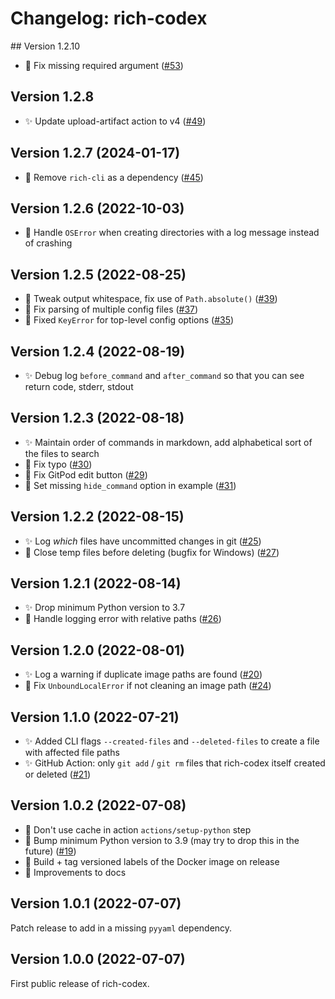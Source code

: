 # Changelog: rich-codex

## Version 1.2.10

- 🐛 Fix missing required argument ([#53](https://github.com/ewels/rich-codex/pull/53))

## Version 1.2.8

- ✨ Update upload-artifact action to v4 ([#49](https://github.com/ewels/rich-codex/pull/49))

## Version 1.2.7 (2024-01-17)

- 🐛 Remove `rich-cli` as a dependency ([#45](https://github.com/ewels/rich-codex/issues/45))

## Version 1.2.6 (2022-10-03)

- 🐛 Handle `OSError` when creating directories with a log message instead of crashing

## Version 1.2.5 (2022-08-25)

- 🐛 Tweak output whitespace, fix use of `Path.absolute()` ([#39](https://github.com/ewels/rich-codex/pull/39))
- 🐛 Fix parsing of multiple config files ([#37](https://github.com/ewels/rich-codex/issues/37))
- 🐛 Fixed `KeyError` for top-level config options ([#35](https://github.com/ewels/rich-codex/issues/35))

## Version 1.2.4 (2022-08-19)

- ✨ Debug log `before_command` and `after_command` so that you can see return code, stderr, stdout

## Version 1.2.3 (2022-08-18)

- ✨ Maintain order of commands in markdown, add alphabetical sort of the files to search
- 🐛 Fix typo ([#30](https://github.com/ewels/rich-codex/pull/30))
- 🐛 Fix GitPod edit button ([#29](https://github.com/ewels/rich-codex/pull/29))
- 🐛 Set missing `hide_command` option in example ([#31](https://github.com/ewels/rich-codex/pull/31))

## Version 1.2.2 (2022-08-15)

- ✨ Log _which_ files have uncommitted changes in git ([#25](https://github.com/ewels/rich-codex/issues/25))
- 🐛 Close temp files before deleting (bugfix for Windows) ([#27](https://github.com/ewels/rich-codex/issues/27))

## Version 1.2.1 (2022-08-14)

- ✨ Drop minimum Python version to 3.7
- 🐛 Handle logging error with relative paths ([#26](https://github.com/ewels/rich-codex/issues/26))

## Version 1.2.0 (2022-08-01)

- ✨ Log a warning if duplicate image paths are found ([#20](https://github.com/ewels/rich-codex/issues/20))
- 🐛 Fix `UnboundLocalError` if not cleaning an image path ([#24](https://github.com/ewels/rich-codex/issues/24))

## Version 1.1.0 (2022-07-21)

- ✨ Added CLI flags `--created-files` and `--deleted-files` to create a file with affected file paths
- ✨ GitHub Action: only `git add` / `git rm` files that rich-codex itself created or deleted ([#21](https://github.com/ewels/rich-codex/issues/21))

## Version 1.0.2 (2022-07-08)

- 🐛 Don't use cache in action `actions/setup-python` step
- 🐛 Bump minimum Python version to 3.9 (may try to drop this in the future) ([#19](https://github.com/ewels/rich-codex/issues/19))
- 🐳 Build + tag versioned labels of the Docker image on release
- 📖 Improvements to docs

## Version 1.0.1 (2022-07-07)

Patch release to add in a missing `pyyaml` dependency.

## Version 1.0.0 (2022-07-07)

First public release of rich-codex.
